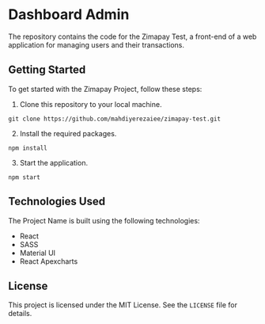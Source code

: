 # Dashboard Admin

The repository contains the code for the Zimapay Test, a front-end of a web application for managing users and their transactions.

## Getting Started

To get started with the Zimapay Project, follow these steps:

1. Clone this repository to your local machine.
```angular2html
git clone https://github.com/mahdiyerezaiee/zimapay-test.git
```
2. Install the required packages.
```angular2html
npm install
```
3. Start the application.
```angular2html
npm start
```

## Technologies Used

The Project Name is built using the following technologies:

- React
- SASS
- Material UI
- React Apexcharts

## License

This project is licensed under the MIT License. See the `LICENSE` file for details.
